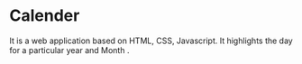 # Calender
It is a web application based on HTML, CSS, Javascript. It highlights the day for a particular year and Month . 
